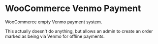 # WooCommerce Venmo Payment
WooCommerce empty Venmo payment system.

This actually doesn't do anything, but allows an admin to create an order marked as being via Venmo for offline payments.
